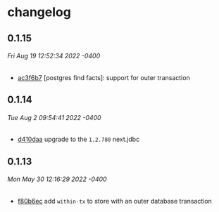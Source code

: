 # changelog

## 0.1.15
###### Fri Aug 19 12:52:34 2022 -0400

* [ac3f6b7](../../commit/ac3f6b781c13ef575df128322cd3e9d3279781d3) [postgres find facts]: support for outer transaction

## 0.1.14
###### Tue Aug 2 09:54:41 2022 -0400

* [d410daa](../../commit/d410daa9a36a45f93952fabb64d5ccbe9f68f082) upgrade to the `1.2.780` next.jdbc

## 0.1.13
###### Mon May 30 12:16:29 2022 -0400

* [f80b6ec](../../commit/f80b6eca0eee0b1b86300f2567bb92c182333eac) add `within-tx` to store with an outer database transaction

